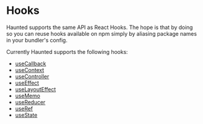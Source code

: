 # Hooks

Haunted supports the same API as React Hooks. The hope is that by doing so you can reuse hooks available on npm simply by aliasing package names in your bundler's config.

Currently Haunted supports the following hooks:

- [useCallback](./useCallback/)
- [useContext](./useContext/)
- [useController](./useController/)
- [useEffect](./useEffect/)
- [useLayoutEffect](./useLayoutEffect/)
- [useMemo](./useMemo/)
- [useReducer](./useReducer/)
- [useRef](./useRef/)
- [useState](./useState/)
